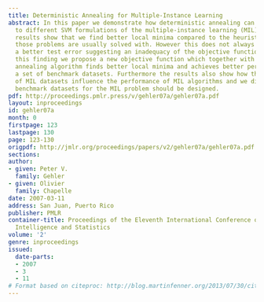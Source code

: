 ```yaml
---
title: Deterministic Annealing for Multiple-Instance Learning
abstract: In this paper we demonstrate how deterministic annealing can be applied
  to different SVM formulations of the multiple-instance learning (MIL) problem. Our
  results show that we find better local minima compared to the heuristic methods
  those problems are usually solved with. However this does not always translate into
  a better test error suggesting an inadequacy of the objective function. Based on
  this finding we propose a new objective function which together with the deterministic
  annealing algorithm finds better local minima and achieves better performance on
  a set of benchmark datasets. Furthermore the results also show how the structure
  of MIL datasets influence the performance of MIL algorithms and we discuss how future
  benchmark datasets for the MIL problem should be designed.
pdf: http://proceedings.pmlr.press/v/gehler07a/gehler07a.pdf
layout: inproceedings
id: gehler07a
month: 0
firstpage: 123
lastpage: 130
page: 123-130
origpdf: http://jmlr.org/proceedings/papers/v2/gehler07a/gehler07a.pdf
sections: 
author:
- given: Peter V.
  family: Gehler
- given: Olivier
  family: Chapelle
date: 2007-03-11
address: San Juan, Puerto Rico
publisher: PMLR
container-title: Proceedings of the Eleventh International Conference on Artificial
  Intelligence and Statistics
volume: '2'
genre: inproceedings
issued:
  date-parts:
  - 2007
  - 3
  - 11
# Format based on citeproc: http://blog.martinfenner.org/2013/07/30/citeproc-yaml-for-bibliographies/
---
```

